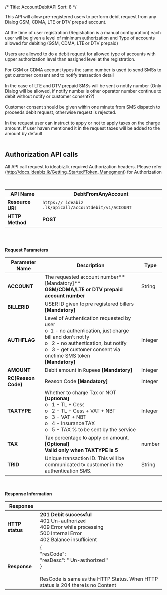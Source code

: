 /*
Title: AccountDebitAPI
Sort: 8
*/


This API will allow pre-registered users to perform debit request from any Dialog GSM, CDMA, LTE or DTV prepaid account.<br><br>
At the time of user registration (Registration is a manual configuration) each user will be given a level of minimum authorization and Type of accounts allowed for debiting (GSM, CDMA, LTE or DTV prepaid) <br><br>
Users are allowed to do a debit request for allowed type of accounts with upper authorization level than assigned level at the registration.<br><br>
For GSM or CDMA account types the same number is used to send SMSs to get customer consent and to notify transaction detail<br><br>
In the case of LTE and DTV prepaid SMSs will be sent o notify number (Only Dialog will be allowed, if notify number is other operator number continue to debit without notify or customer consent??)<br><br>
Customer consent should be given within one minute from SMS dispatch to proceeds debit request, otherwise request is rejected.<br><br>
In the request user can instruct to apply or not to apply taxes on the charge amount. If user haven mentioned it in the request taxes will be added to the amount by default
<br><br>

 ## Authorization API calls
All API call request to ideabiz.lk required Authorization headers. Please refer (http://docs.ideabiz.lk/Getting_Started/Token_Manegment) for Authorization

<br>

|API Name    |DebitFromAnyAccount									|
|------------|------------------------------------------------------|
|**Resource URI**|`https:// ideabiz .lk/apicall/accountdebit/v1/ACCOUNT`|
|**HTTP Method** |**POST**|
<br><br>


**Request Parameters**

|Parameter Name|	Description| Type|
|-----|------|-------|
|**ACCOUNT**|The requested account number**[Mandatory]**<br>**GSM/CDMA/LTE or DTV prepaid account number**|String|
|**BILLERID**|USER ID given to pre registered billers **[Mandatory]**|  |
|**AUTHFLAG**|Level of Authentication requested by user <br>o  1 - no authentication, just charge bill and don’t notify<br>o   2 - no authentication, but notify<br>o   3 - get customer consent via onetime SMS token<br>**[Mandatory]**|Integer|
|**AMOUNT**|Debit amount in Rupees  **[Mandatory]**|Integer|
|**RC(Reason Code)**|Reason Code  **[Mandatory]**|Integer|
|**TAXTYPE**|Whether to charge Tax or NOT **[Optional]**<br>o   1 - TL + Cess<br>o   2 - TL + Cess + VAT + NBT<br>o   3 - VAT + NBT<br>o   4 - Insurance TAX<br>o   5 - TAX % to be sent by the service|Integer|
|**TAX**|Tax percentage to apply on amount.   **[Optional]**<br>**Valid only when TAXTYPE is 5**|number|
|**TRID**|Unique transaction ID.  This will be communicated to customer in the authentication SMS.|String|

<br><br>
**Response Information**

|Response|&nbsp; |
|--------|-------|
|**HTTP status**|**201 Debit  successful**<br>401 Un-authorized<br>409 Error while processing<br>500 Internal Error<br>402 Balance insufficient|
|**Response**|{<br>"resCode":<br>"resDesc": " Un-authorized "<br>}<br><br>ResCode is same as the HTTP Status. When HTTP status is 204 there is no Content|
